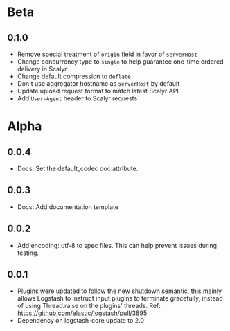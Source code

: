 # Beta
## 0.1.0
 - Remove special treatment of `origin` field in favor of `serverHost`
 - Change concurrency type to `single` to help guarantee one-time ordered delivery in Scalyr
 - Change default compression to `deflate`
 - Don't use aggregator hostname as `serverHost` by default
 - Update upload request format to match latest Scalyr API
 - Add `User-Agent` header to Scalyr requests

# Alpha
## 0.0.4
  - Docs: Set the default_codec doc attribute.
## 0.0.3
 - Docs: Add documentation template
## 0.0.2
 - Add encoding: utf-8 to spec files. This can help prevent issues during testing.
## 0.0.1
 - Plugins were updated to follow the new shutdown semantic, this mainly allows Logstash to instruct input plugins to terminate gracefully, 
   instead of using Thread.raise on the plugins' threads. Ref: https://github.com/elastic/logstash/pull/3895
 - Dependency on logstash-core update to 2.0

